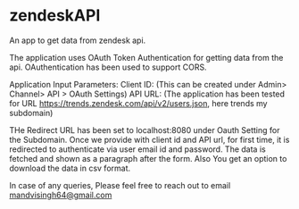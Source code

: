 # zendeskAPI
An app to get data from zendesk api.

The application uses OAuth Token Authentication for getting data from the api.
OAuthentication has been used to support CORS. 

Application Input Parameters: 
Client ID: (This can be created under Admin> Channel> API > OAuth Settings)
API URL: (The application has been tested for URL https://trends.zendesk.com/api/v2/users.json, here trends my subdomain)

THe Redirect URL has been set to localhost:8080 under Oauth Setting for the Subdomain.
Once we provide with client id and API url, for first time, it is redirected to authenticate via user email id and password. The data is fetched and
shown as a paragraph after the form. Also  You get an option to download the data in csv format. 

In case of any queries, Please feel free to reach out to email mandvisingh64@gmail.com
